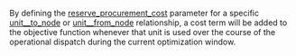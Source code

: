 By defining the [reserve\_procurement\_cost](@ref) parameter for a specific [unit\_\_to\_node](@ref) or [unit\_\_from\_node](@ref) relationship, a cost term will be added to the objective function whenever that unit is used over the course of the operational dispatch during the current optimization window.
